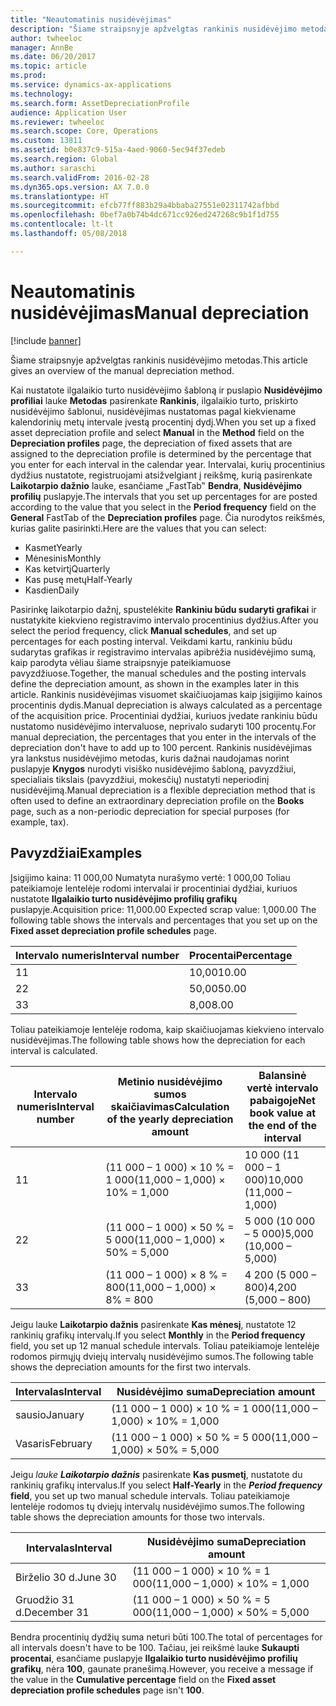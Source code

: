 ```yaml
---
title: "Neautomatinis nusidėvėjimas"
description: "Šiame straipsnyje apžvelgtas rankinis nusidėvėjimo metodas."
author: twheeloc
manager: AnnBe
ms.date: 06/20/2017
ms.topic: article
ms.prod: 
ms.service: dynamics-ax-applications
ms.technology: 
ms.search.form: AssetDepreciationProfile
audience: Application User
ms.reviewer: twheeloc
ms.search.scope: Core, Operations
ms.custom: 13811
ms.assetid: b0e837c9-515a-4aed-9060-5ec94f37edeb
ms.search.region: Global
ms.author: saraschi
ms.search.validFrom: 2016-02-28
ms.dyn365.ops.version: AX 7.0.0
ms.translationtype: HT
ms.sourcegitcommit: efcb77ff883b29a4bbaba27551e02311742afbbd
ms.openlocfilehash: 0bef7a0b74b4dc671cc926ed247268c9b1f1d755
ms.contentlocale: lt-lt
ms.lasthandoff: 05/08/2018

---
```


# <a name="manual-depreciation"></a><span data-ttu-id="98636-103">Neautomatinis nusidėvėjimas</span><span class="sxs-lookup"><span data-stu-id="98636-103">Manual depreciation</span></span>

[!include [banner](../includes/banner.md)]

<span data-ttu-id="98636-104">Šiame straipsnyje apžvelgtas rankinis nusidėvėjimo metodas.</span><span class="sxs-lookup"><span data-stu-id="98636-104">This article gives an overview of the manual depreciation method.</span></span>

<span data-ttu-id="98636-105">Kai nustatote ilgalaikio turto nusidėvėjimo šabloną ir puslapio **Nusidėvėjimo profiliai** lauke **Metodas** pasirenkate **Rankinis**, ilgalaikio turto, priskirto nusidėvėjimo šablonui, nusidėvėjimas nustatomas pagal kiekviename kalendorinių metų intervale įvestą procentinį dydį.</span><span class="sxs-lookup"><span data-stu-id="98636-105">When you set up a fixed asset depreciation profile and select **Manual** in the **Method** field on the **Depreciation profiles** page, the depreciation of fixed assets that are assigned to the depreciation profile is determined by the percentage that you enter for each interval in the calendar year.</span></span> <span data-ttu-id="98636-106">Intervalai, kurių procentinius dydžius nustatote, registruojami atsižvelgiant į reikšmę, kurią pasirenkate **Laikotarpio dažnio** lauke, esančiame „FastTab‟ **Bendra**, **Nusidėvėjimo profilių** puslapyje.</span><span class="sxs-lookup"><span data-stu-id="98636-106">The intervals that you set up percentages for are posted according to the value that you select in the **Period frequency** field on the **General** FastTab of the **Depreciation profiles** page.</span></span> <span data-ttu-id="98636-107">Čia nurodytos reikšmės, kurias galite pasirinkti.</span><span class="sxs-lookup"><span data-stu-id="98636-107">Here are the values that you can select:</span></span>

-   <span data-ttu-id="98636-108">Kasmet</span><span class="sxs-lookup"><span data-stu-id="98636-108">Yearly</span></span>
-   <span data-ttu-id="98636-109">Mėnesinis</span><span class="sxs-lookup"><span data-stu-id="98636-109">Monthly</span></span>
-   <span data-ttu-id="98636-110">Kas ketvirtį</span><span class="sxs-lookup"><span data-stu-id="98636-110">Quarterly</span></span>
-   <span data-ttu-id="98636-111">Kas pusę metų</span><span class="sxs-lookup"><span data-stu-id="98636-111">Half-Yearly</span></span>
-   <span data-ttu-id="98636-112">Kasdien</span><span class="sxs-lookup"><span data-stu-id="98636-112">Daily</span></span>

<span data-ttu-id="98636-113">Pasirinkę laikotarpio dažnį, spustelėkite **Rankiniu būdu sudaryti grafikai** ir nustatykite kiekvieno registravimo intervalo procentinius dydžius.</span><span class="sxs-lookup"><span data-stu-id="98636-113">After you select the period frequency, click **Manual schedules**, and set up percentages for each posting interval.</span></span> <span data-ttu-id="98636-114">Veikdami kartu, rankiniu būdu sudarytas grafikas ir registravimo intervalas apibrėžia nusidėvėjimo sumą, kaip parodyta vėliau šiame straipsnyje pateikiamuose pavyzdžiuose.</span><span class="sxs-lookup"><span data-stu-id="98636-114">Together, the manual schedules and the posting intervals define the depreciation amount, as shown in the examples later in this article.</span></span> <span data-ttu-id="98636-115">Rankinis nusidėvėjimas visuomet skaičiuojamas kaip įsigijimo kainos procentinis dydis.</span><span class="sxs-lookup"><span data-stu-id="98636-115">Manual depreciation is always calculated as a percentage of the acquisition price.</span></span> <span data-ttu-id="98636-116">Procentiniai dydžiai, kuriuos įvedate rankiniu būdu nustatomo nusidėvėjimo intervaluose, neprivalo sudaryti 100 procentų.</span><span class="sxs-lookup"><span data-stu-id="98636-116">For manual depreciation, the percentages that you enter in the intervals of the depreciation don't have to add up to 100 percent.</span></span> <span data-ttu-id="98636-117">Rankinis nusidėvėjimas yra lankstus nusidėvėjimo metodas, kuris dažnai naudojamas norint puslapyje **Knygos** nurodyti visiško nusidėvėjimo šabloną, pavyzdžiui, specialiais tikslais (pavyzdžiui, mokesčių) nustatyti neperiodinį nusidėvėjimą.</span><span class="sxs-lookup"><span data-stu-id="98636-117">Manual depreciation is a flexible depreciation method that is often used to define an extraordinary depreciation profile on the **Books** page, such as a non-periodic depreciation for special purposes (for example, tax).</span></span>

## <a name="examples"></a><span data-ttu-id="98636-118">Pavyzdžiai</span><span class="sxs-lookup"><span data-stu-id="98636-118">Examples</span></span>
<span data-ttu-id="98636-119">Įsigijimo kaina: 11 000,00 Numatyta nurašymo vertė: 1 000,00 Toliau pateikiamoje lentelėje rodomi intervalai ir procentiniai dydžiai, kuriuos nustatote **Ilgalaikio turto nusidėvėjimo profilių grafikų** puslapyje.</span><span class="sxs-lookup"><span data-stu-id="98636-119">Acquisition price: 11,000.00 Expected scrap value: 1,000.00 The following table shows the intervals and percentages that you set up on the **Fixed asset depreciation profile schedules** page.</span></span>

| <span data-ttu-id="98636-120">Intervalo numeris</span><span class="sxs-lookup"><span data-stu-id="98636-120">Interval number</span></span> | <span data-ttu-id="98636-121">Procentai</span><span class="sxs-lookup"><span data-stu-id="98636-121">Percentage</span></span> |
|-----------------|------------|
| <span data-ttu-id="98636-122">1</span><span class="sxs-lookup"><span data-stu-id="98636-122">1</span></span>               | <span data-ttu-id="98636-123">10,00</span><span class="sxs-lookup"><span data-stu-id="98636-123">10.00</span></span>      |
| <span data-ttu-id="98636-124">2</span><span class="sxs-lookup"><span data-stu-id="98636-124">2</span></span>               | <span data-ttu-id="98636-125">50,00</span><span class="sxs-lookup"><span data-stu-id="98636-125">50.00</span></span>      |
| <span data-ttu-id="98636-126">3</span><span class="sxs-lookup"><span data-stu-id="98636-126">3</span></span>               | <span data-ttu-id="98636-127">8,00</span><span class="sxs-lookup"><span data-stu-id="98636-127">8.00</span></span>       |

<span data-ttu-id="98636-128">Toliau pateikiamoje lentelėje rodoma, kaip skaičiuojamas kiekvieno intervalo nusidėvėjimas.</span><span class="sxs-lookup"><span data-stu-id="98636-128">The following table shows how the depreciation for each interval is calculated.</span></span>

|  <span data-ttu-id="98636-129">Intervalo numeris</span><span class="sxs-lookup"><span data-stu-id="98636-129">Interval number</span></span> | <span data-ttu-id="98636-130">Metinio nusidėvėjimo sumos skaičiavimas</span><span class="sxs-lookup"><span data-stu-id="98636-130">Calculation of the yearly depreciation amount</span></span> | <span data-ttu-id="98636-131">Balansinė vertė intervalo pabaigoje</span><span class="sxs-lookup"><span data-stu-id="98636-131">Net book value at the end of the interval</span></span> |
|------------------|-----------------------------------------------|-------------------------------------------|
| <span data-ttu-id="98636-132">1</span><span class="sxs-lookup"><span data-stu-id="98636-132">1</span></span>                | <span data-ttu-id="98636-133">(11 000 – 1 000) × 10 % = 1 000</span><span class="sxs-lookup"><span data-stu-id="98636-133">(11,000 – 1,000) × 10% = 1,000</span></span>                | <span data-ttu-id="98636-134">10 000 (11 000 – 1 000)</span><span class="sxs-lookup"><span data-stu-id="98636-134">10,000 (11,000 – 1,000)</span></span>                   |
| <span data-ttu-id="98636-135">2</span><span class="sxs-lookup"><span data-stu-id="98636-135">2</span></span>                | <span data-ttu-id="98636-136">(11 000 – 1 000) × 50 % = 5 000</span><span class="sxs-lookup"><span data-stu-id="98636-136">(11,000 – 1,000) × 50% = 5,000</span></span>                | <span data-ttu-id="98636-137">5 000 (10 000 – 5 000)</span><span class="sxs-lookup"><span data-stu-id="98636-137">5,000 (10,000 – 5,000)</span></span>                    |
| <span data-ttu-id="98636-138">3</span><span class="sxs-lookup"><span data-stu-id="98636-138">3</span></span>                | <span data-ttu-id="98636-139">(11 000 – 1 000) × 8 % = 800</span><span class="sxs-lookup"><span data-stu-id="98636-139">(11,000 – 1,000) × 8% = 800</span></span>                   | <span data-ttu-id="98636-140">4 200 (5 000 – 800)</span><span class="sxs-lookup"><span data-stu-id="98636-140">4,200 (5,000 – 800)</span></span>                       |

<span data-ttu-id="98636-141">Jeigu lauke **Laikotarpio dažnis** pasirenkate **Kas mėnesį**, nustatote 12 rankinių grafikų intervalų.</span><span class="sxs-lookup"><span data-stu-id="98636-141">If you select **Monthly** in the **Period frequency** field, you set up 12 manual schedule intervals.</span></span> <span data-ttu-id="98636-142">Toliau pateikiamoje lentelėje rodomos pirmųjų dviejų intervalų nusidėvėjimo sumos.</span><span class="sxs-lookup"><span data-stu-id="98636-142">The following table shows the depreciation amounts for the first two intervals.</span></span>

| <span data-ttu-id="98636-143">Intervalas</span><span class="sxs-lookup"><span data-stu-id="98636-143">Interval</span></span> | <span data-ttu-id="98636-144">Nusidėvėjimo suma</span><span class="sxs-lookup"><span data-stu-id="98636-144">Depreciation amount</span></span>            |
|----------|--------------------------------|
| <span data-ttu-id="98636-145">sausio</span><span class="sxs-lookup"><span data-stu-id="98636-145">January</span></span>  | <span data-ttu-id="98636-146">(11 000 – 1 000) × 10 % = 1 000</span><span class="sxs-lookup"><span data-stu-id="98636-146">(11,000 – 1,000) × 10% = 1,000</span></span> |
| <span data-ttu-id="98636-147">Vasaris</span><span class="sxs-lookup"><span data-stu-id="98636-147">February</span></span> | <span data-ttu-id="98636-148">(11 000 – 1 000) × 50 % = 5 000</span><span class="sxs-lookup"><span data-stu-id="98636-148">(11,000 – 1,000) × 50% = 5,000</span></span> |

<span data-ttu-id="98636-149">Jeigu *lauke <strong><em>Laikotarpio dažnis</em>*</strong> pasirenkate <strong>Kas pusmetį</strong>, nustatote du rankinių grafikų intervalus.</span><span class="sxs-lookup"><span data-stu-id="98636-149">If you select <strong>Half-Yearly</strong> in the *<strong><em>Period frequency</em>* field</strong>, you set up two manual schedule intervals.</span></span> <span data-ttu-id="98636-150">Toliau pateikiamoje lentelėje rodomos tų dviejų intervalų nusidėvėjimo sumos.</span><span class="sxs-lookup"><span data-stu-id="98636-150">The following table shows the depreciation amounts for those two intervals.</span></span>

| <span data-ttu-id="98636-151">Intervalas</span><span class="sxs-lookup"><span data-stu-id="98636-151">Interval</span></span>    | <span data-ttu-id="98636-152">Nusidėvėjimo suma</span><span class="sxs-lookup"><span data-stu-id="98636-152">Depreciation amount</span></span>            |
|-------------|--------------------------------|
| <span data-ttu-id="98636-153">Birželio 30 d.</span><span class="sxs-lookup"><span data-stu-id="98636-153">June 30</span></span>     | <span data-ttu-id="98636-154">(11 000 – 1 000) × 10 % = 1 000</span><span class="sxs-lookup"><span data-stu-id="98636-154">(11,000 – 1,000) × 10% = 1,000</span></span> |
| <span data-ttu-id="98636-155">Gruodžio 31 d.</span><span class="sxs-lookup"><span data-stu-id="98636-155">December 31</span></span> | <span data-ttu-id="98636-156">(11 000 – 1 000) × 50 % = 5 000</span><span class="sxs-lookup"><span data-stu-id="98636-156">(11,000 – 1,000) × 50% = 5,000</span></span> |

<span data-ttu-id="98636-157">Bendra procentinių dydžių suma neturi būti 100.</span><span class="sxs-lookup"><span data-stu-id="98636-157">The total of percentages for all intervals doesn't have to be 100.</span></span> <span data-ttu-id="98636-158">Tačiau, jei reikšmė lauke **Sukaupti procentai**, esančiame puslapyje **Ilgalaikio turto nusidėvėjimo profilių grafikų**, nėra **100**, gaunate pranešimą.</span><span class="sxs-lookup"><span data-stu-id="98636-158">However, you receive a message if the value in the **Cumulative percentage** field on the **Fixed asset depreciation profile schedules** page isn't **100**.</span></span>




